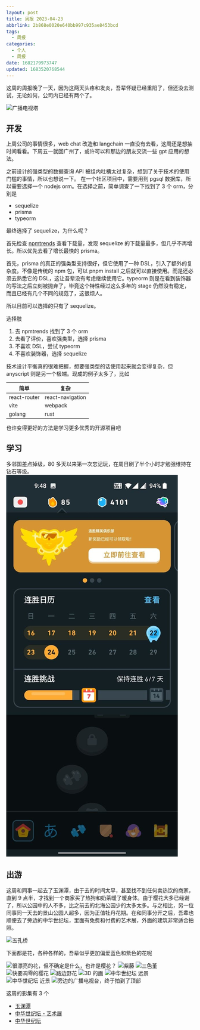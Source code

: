 ```yaml
---
layout: post
title: 周报 2023-04-23
abbrlink: 2b868e0020e640bb997c935ae8453bcd
tags:
  - 周报
categories:
  - 个人
  - 周报
date: 1682179973747
updated: 1683520768544
---
```


这周的周报晚了一天，因为这两天头疼和发炎，吾辈怀疑已经重阳了，但还没去测试，无论如何，公司内已经有两个了。

![广播电视塔](https://image-proxy.rxliuli.com/?url=https://lh3.googleusercontent.com/pw/AJFCJaUx85g26gx4pJb18GM17KO0kjS6_3e1plc77_952WfPIY0xZWHI1wg9L3kHL80GGLpYsgndVdPakOj1Zp8nwhDACdCvA1U3A1F4PwQr3RAbfVT1skl8akvTHp5EHGDTrewHbBjma5GaTtrhk0VAn8kK=w1783-h1337-s-no)

## 开发

上周公司的事情很多，web chat 改造和 langchain 一直没有去看，这周还是想抽时间看看。下周五一就回广州了，或许可以和那边的朋友交流一些 gpt 应用的想法。

之前设计的强类型的数据查询 API 被组内吐槽太过复杂，想到了关于技术的使用门槛的事情，所以也想说一下。
在一个社区项目中，需要用到 pgsql 数据库，所以需要选择一个 nodejs orm。在选择之前，简单调查了一下找到了 3 个 orm，分别是

- sequelize
- prisma
- typeorm

最终选择了 sequelize，为什么呢？

首先检查 [npmtrends](https://npmtrends.com/prisma-vs-sequelize-vs-typeorm) 查看下载量，发现 sequelize 的下载量最多，但几乎不再增长。所以优先去看了增长最快的 prisma。

首先，prisma 的真正的强类型支持很好，但它使用了一种 DSL，引入了额外的复杂度。不像是传统的 npm 包，可以 pnpm install 之后就可以直接使用。而是还必须去熟悉它的 DSL，这让吾辈没有考虑继续使用它。typeorm 则是在看到装饰器的写法之后立刻被抛弃了，毕竟这个特性经过这么多年的 stage 仍然没有稳定，而且已经有几个不同的规范了，这很烦人。

所以目前可以选择的只有了 sequelize。

选择肢

1. 去 npmtrends 找到了 3 个 orm
2. 去看了评价，喜欢强类型，选择 prisma
3. 不喜欢 DSL，尝试 typeorm
4. 不喜欢装饰器，选择 sequelize

技术设计平衡真的很难把握，想要强类型的话使用起来就会变得复杂，但 anyscript 则是另一个极端。现成的例子太多了，比如

| 简单           | 复杂               |
| ------------ | ---------------- |
| react-router | react-navigation |
| vite         | webpack          |
| golang       | rust             |

也许变得更好的方法是学习更多优秀的开源项目吧

## 学习

多邻国差点掉级，80 多天以来第一次忘记玩，在周日刷了半个小时才勉强维持在钻石等级。
![image.jpg](/resources/4f99cbeb2f864083acbf840587e53970.jpg)

## 出游

这周和同事一起去了玉渊潭，由于去的时间太早，甚至找不到任何卖热饮的商家，直到 9 点半，才找到一个商家买了热狗和奶茶暖了暖身体。由于樱花大多已经谢了，所以公园中的人不多，比之前去的北海公园少的太多太多。与之相比，另一位同事同一天去的景山公园人超多，因为正值牡丹花期。在和同事分开之后，吾辈也顺便去了旁边的中华世纪坛，里面有免费和付费的艺术展，外面的建筑非常适合拍照。

![五孔桥](https://image-proxy.rxliuli.com/?url=https://lh3.googleusercontent.com/pw/AJFCJaU7C-WDFIM4TVZs7mKI1PnE-C7p0e5i4x6xo44Ecm89tdNbbGbrgPTLPwDzztG3TtF_Jh5n6ZSYKYr0sCOtY-bIZvqohgGzszCZkJ160tsuDuecKbJhRRjazX2JDNIipIZZsglo-i2jSoU8k3Crnpg-=w1783-h1337-s-no)

下面都是花，各种各样的，吾辈似乎更加偏爱蓝色和紫色的花呢

![很漂亮的花，但不确定是什么，也许是樱花？](https://image-proxy.rxliuli.com/?url=https://lh3.googleusercontent.com/pw/AJFCJaWuEYVcpc1aD14pKb1wZr92H_Tl1-TGA-_JK4fgy9Gl4IGgbSpWse2KC5_9AvUwhrj9LQqucfeQW-8q_EmLDED-eMey3RiBLtqdhOM7HpkuhHAOgEWTNSLT0-TiDIDd49-7i8H27PNV-yuNgcD0J0tA=w1003-h1337-s-no)
![紫藤](https://image-proxy.rxliuli.com/?url=https://lh3.googleusercontent.com/pw/AJFCJaV08Q0K8ycquOO34ZGSybfHlkbRs1ajXZr971AhzXdqT7rGJl0bD-Kl73rUEL3Mv4CMwsk-BoGjzk0eeMk-zbtsoWvs2CRhsOAGy4KGi59tJEcjT4DxLXybADF-vODMpJkIbti6UFgu0Wn5x_Y-7T0y=w1003-h1337-s-no)
![三色堇](https://image-proxy.rxliuli.com/?url=https://lh3.googleusercontent.com/pw/AJFCJaXBucqwu7p9tpUEkTqbOWEegn_WOm7IPhGCjyW-gFDXouNdgc1_LLuto1MLPCP9t3ZmIN8UKu6bI3OI8jv4hXgHIX1aQ3uao7YN-MU6DT-5R0AjOez7rJ0j7Rw9NaLemDmnNoBIFQ3hKSwzKyJLu-PS=w1003-h1337-s-no)
![快要凋零的樱花](https://image-proxy.rxliuli.com/?url=https://lh3.googleusercontent.com/pw/AJFCJaU5NvrTCJ5c3_Yb0BnJXzMgqfBk1mFJjKfjMrnrpW-ud8lR-JfryyESm7jmsPbcRt8NTEwBSn0p2hhqhzRkM2zBbt2ELm4ufpVqPGKFBYjIsmst2hQ9yvhzMiMbDdEnPo58-T0MY_2Src7m3x7yEtHx=w1003-h1337-s-no)
![路边野花](https://image-proxy.rxliuli.com/?url=https://lh3.googleusercontent.com/pw/AJFCJaXd6GeNRdfUypxlcuPmbFzuzr2vn7L2-j9ccu-rvgLkn8yLfOU4G2UGdhRujMAkd8ZxmWCCLm-rGj4VpuqaW2kRNfi7ZihXaDih-bAYlasGuAlXyQk-sqUu77n33gMDntbz0AtLCbYccfpLwBsmpO42=w1003-h1337-s-no)
![3D 的画](https://image-proxy.rxliuli.com/?url=https://lh3.googleusercontent.com/pw/AJFCJaUyBP9v7V8TJiHFh62qds3jGcm6hwj4sh6sZNaDlncW-JBijCIijFfnVaahaXuN4v0MTliJkJqnDiulJfOlCHYIbTwKr1Frqx3gcZrpRbh7gAIawewK2j1lw9E8J0pwUkmIsLIMr0FlYleX1fwmY-9A=w1783-h1337-s-no)
![中华世纪坛 远景](https://image-proxy.rxliuli.com/?url=https://lh3.googleusercontent.com/pw/AJFCJaUhrzIWL37EY7HshDAJqESyG7BD37Xc3z4Wa_LbOhflWMx70H7U2gT_Jlq3NSRT--uBkk0Tkjpm8UWfcdfVop446GvdKlltNYRsGQbM9zUod1n75ynLqU2wZvMYkoNf3QLCCm4FowCuO4WiZAww4fnE=w1003-h1337-s-no)
![中华世纪坛 近景](https://image-proxy.rxliuli.com/?url=https://lh3.googleusercontent.com/pw/AJFCJaX0KG91EAlyir3PER0lFL5GmWTXcdst9h60jrxythvpD-G1CDJWbBLIalZ4XlNmso4PJk49yBc3PMjT8Fs4lM7D6r1trbQs6nLvC0B3JUlseRn_eY3c5QP9D5c9WVpNLMcWw2HjBuqS1qBe7niC-uWO=w1003-h1337-s-no)
![旁边的广播电视台，终于拍到了顶部](https://image-proxy.rxliuli.com/?url=https://lh3.googleusercontent.com/pw/AJFCJaWf0gpZ50_LUzHsmM69FqlTH7b6ZccZtjR9Y-nGip9xLOUwsCYwVL-I5NuQnaDKyofCuIHsC580WLH-IG-iz6J9t6nm0MU1ds3z6Niaf6RaGMuglp3OUHeGGyipCH_E_ZLk8ZgL6GEPcIID2a1q9BnL=w1783-h1337-s-no)

这周的影集有 3 个

- [玉渊潭](https://photos.app.goo.gl/mpy1JoUS8c8R74Dx6)
- [中华世纪坛 - 艺术展](https://photos.app.goo.gl/mpy1JoUS8c8R74Dx6)
- [中华世纪坛](https://photos.app.goo.gl/XX5gR2MDEKvq2h638)
